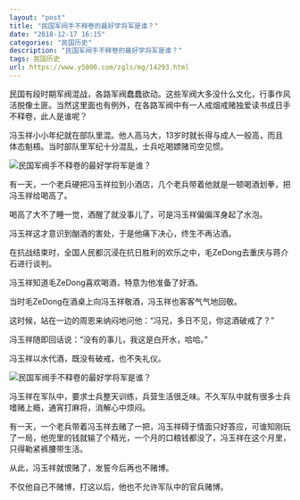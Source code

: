 ```yaml
---
layout: "post"
title: "民国军阀手不释卷的最好学将军是谁？"
date: "2018-12-17 16:15"
categories: "民国历史"
description: "民国军阀手不释卷的最好学将军是谁？"
tags: 民国历史
url: https://www.y5000.com/zgls/mg/14293.html
---
```






民国有段时期军阀混战，各路军阀蠢蠢欲动。这些军阀大多没什么文化，行事作风活脱像土匪。当然这里面也有例外，在各路军阀中有一人戒烟戒赌独爱读书成日手不释卷，此人是谁呢？

冯玉祥小小年纪就在部队里混。他人高马大，13岁时就长得与成人一般高，而且体态魁梧。当时部队里军纪十分混乱，士兵吃喝嫖赌司空见惯。

![民国军阀手不释卷的最好学将军是谁？](/uploads/allimg/170221/6-1F2211136005c.JPG)

有一天，一个老兵硬把冯玉祥拉到小酒店，几个老兵带着他就是一顿喝酒划拳，把冯玉祥给喝高了。

喝高了大不了睡一觉，酒醒了就没事儿了，可是冯玉祥偏偏浑身起了水泡。

冯玉祥这才意识到酗酒的害处，于是他痛下决心，终生不再沾酒。

在抗战结束时，全国人民都沉浸在抗日胜利的欢乐之中，毛ZeDong去重庆与蒋介石进行谈判。

冯玉祥知道毛ZeDong喜欢喝酒，特意为他准备了好酒。

当时毛ZeDong在酒桌上向冯玉祥敬酒，冯玉祥也客客气气地回敬。

这时候，站在一边的周恩来纳闷地问他：“冯兄，多日不见，你这酒破戒了？”

冯玉祥随即回话说：“没有的事儿，我这是白开水，哈哈。”

冯玉祥以水代酒，既没有破戒，也不失礼仪。

![民国军阀手不释卷的最好学将军是谁？](/uploads/allimg/170221/6-1F221113AV53.JPG)

冯玉祥在军队中，要求士兵整天训练，兵营生活很乏味。不久军队中就有很多士兵嗜赌上瘾，通宵打麻将，消解心中烦闷。

有一天，一个老兵带着冯玉祥去赌了一把，冯玉祥碍于情面只好答应，可谁知刚玩了一局，他兜里的钱就输了个精光，一个月的口粮钱都没了，冯玉祥在这个月里，只得勒紧裤腰带生活。

从此，冯玉祥就恨赌了，发誓今后再也不赌博。

不仅他自己不赌博，打这以后，他也不允许军队中的官兵赌博。
